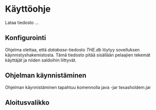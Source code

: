 # Käyttöohje
Lataa tiedosto ...
## Konfigurointi
Ohjelma olettaa, että *database*-tiedosto *THE.db* löytyy sovelluksen käynnistyshakemistosta. Tämä tiedosto pitää sisällään pelaajien tekemät käyttäjät ja niiden saldoihin liittyvät.
## Ohjelman käynnistäminen
Ohjelman käynnistäminen tapahtuu komennolla
    java -jar texasholdem.jar
## Aloitusvalikko

